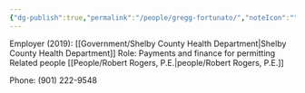 ```yaml
---
{"dg-publish":true,"permalink":"/people/gregg-fortunato/","noteIcon":"","created":"2025-05-20T09:18:16.673-05:00"}
---
```


Employer (2019): [[Government/Shelby County Health Department\|Shelby County Health Department]]
Role: Payments and finance for permitting
Related people [[People/Robert Rogers, P.E.\|people/Robert Rogers, P.E.]]

Phone: (901) 222-9548

